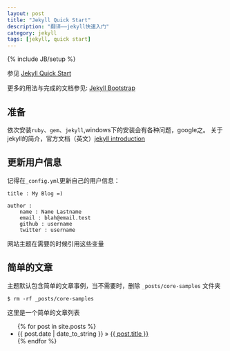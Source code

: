 ```yaml
---
layout: post
title: "Jekyll Quick Start"
description: "翻译——jekyll快速入门"
category: jekyll
tags: [jekyll, quick start]
---
```

{% include JB/setup %}

参见 [Jekyll Quick Start](http://jekyllbootstrap.com/usage/jekyll-quick-start.html)

更多的用法与完成的文档参见: [Jekyll Bootstrap](http://jekyllbootstrap.com)

## 准备

依次安装`ruby`、`gem`、`jekyll`,windows下的安装会有各种问题，google之。
关于jekyll的简介，官方文档（英文）[jekyll introduction](http://dyb.github.io/lessons/2011/12/29/jekyll-introduction/)

## 更新用户信息

记得在`_config.yml`更新自己的用户信息：
	
    title : My Blog =)
    
    author :
		name : Name Lastname
		email : blah@email.test
		github : username
		twitter : username

网站主题在需要的时候引用这些变量

## 简单的文章

主题默认包含简单的文章事例，当不需要时，删除 `_posts/core-samples` 文件夹

	$ rm -rf _posts/core-samples

这里是一个简单的文章列表

<ul class="posts">
  {% for post in site.posts %}
    <li><span>{{ post.date | date_to_string }}</span> &raquo; <a href="{{ BASE_PATH }}{{ post.url }}">{{ post.title }}</a></li>
  {% endfor %}
</ul>


